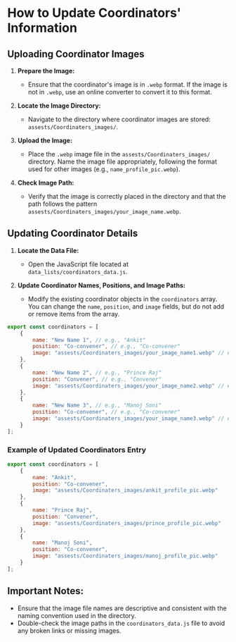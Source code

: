 # How to Update Coordinators' Information

## Uploading Coordinator Images

1. **Prepare the Image:**
   - Ensure that the coordinator's image is in `.webp` format. If the image is not in `.webp`, use an online converter to convert it to this format.

2. **Locate the Image Directory:**
   - Navigate to the directory where coordinator images are stored: `assests/Coordinaters_images/`.

3. **Upload the Image:**
   - Place the `.webp` image file in the `assests/Coordinaters_images/` directory. Name the image file appropriately, following the format used for other images (e.g., `name_profile_pic.webp`).

4. **Check Image Path:**
   - Verify that the image is correctly placed in the directory and that the path follows the pattern `assests/Coordinaters_images/your_image_name.webp`.

## Updating Coordinator Details

1. **Locate the Data File:**
   - Open the JavaScript file located at `data_lists/coordinators_data.js`.

2. **Update Coordinator Names, Positions, and Image Paths:**
   - Modify the existing coordinator objects in the `coordinators` array. You can change the `name`, `position`, and `image` fields, but do not add or remove items from the array.

```javascript
export const coordinators = [
    {
        name: "New Name 1", // e.g., "Ankit"
        position: "Co-convener", // e.g., "Co-convener"
        image: "assests/Coordinaters_images/your_image_name1.webp" // e.g., "ankit_profile_pic.webp"
    },
    {
        name: "New Name 2", // e.g., "Prince Raj"
        position: "Convener", // e.g., "Convener"
        image: "assests/Coordinaters_images/your_image_name2.webp" // e.g., "prince_profile_pic.webp"
    },
    {
        name: "New Name 3", // e.g., "Manoj Soni"
        position: "Co-convener", // e.g., "Co-convener"
        image: "assests/Coordinaters_images/your_image_name3.webp" // e.g., "manoj_profile_pic.webp"
    }
];
```

### Example of Updated Coordinators Entry

```javascript
export const coordinators = [
    {
        name: "Ankit",
        position: "Co-convener",
        image: "assests/Coordinaters_images/ankit_profile_pic.webp"
    },
    {
        name: "Prince Raj",
        position: "Convener",
        image: "assests/Coordinaters_images/prince_profile_pic.webp"
    },
    {
        name: "Manoj Soni",
        position: "Co-convener",
        image: "assests/Coordinaters_images/manoj_profile_pic.webp"
    }
];
```

## Important Notes:
- Ensure that the image file names are descriptive and consistent with the naming convention used in the directory.
- Double-check the image paths in the `coordinators_data.js` file to avoid any broken links or missing images.
